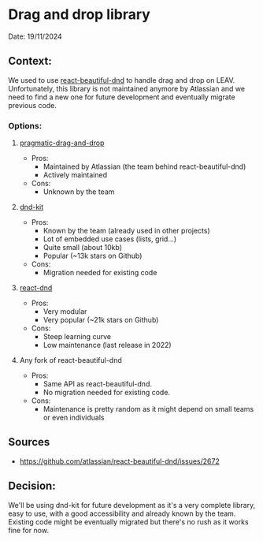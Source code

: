 # Drag and drop library

Date: 19/11/2024

## Context:

We used to use [react-beautiful-dnd](https://github.com/atlassian/react-beautiful-dnd) to handle drag and drop on LEAV. Unfortunately, this library is not maintained anymore by Atlassian and we need to find a new one for future development and eventually migrate previous code.

### Options:
1. [pragmatic-drag-and-drop](https://github.com/atlassian/pragmatic-drag-and-drop)
    - Pros:
        - Maintained by Atlassian (the team behind react-beautiful-dnd)
        - Actively maintained
    - Cons:
        - Unknown by the team

2. [dnd-kit](https://github.com/clauderic/dnd-kit)
    - Pros:
        - Known by the team (already used in other projects)
        - Lot of embedded use cases (lists, grid...)
        - Quite small (about 10kb)
        - Popular (~13k stars on Github)
    - Cons:
        - Migration needed for existing code

3. [react-dnd](https://github.com/react-dnd/react-dnd)
    - Pros:
        - Very modular
        - Very popular (~21k stars on Github)
    - Cons:
        - Steep learning curve
        - Low maintenance (last release in 2022)

4. Any fork of react-beautiful-dnd
    - Pros:
        - Same API as react-beautiful-dnd.
        - No migration needed for existing code.
    - Cons:
        - Maintenance is pretty random as it might depend on small teams or even individuals

## Sources
- https://github.com/atlassian/react-beautiful-dnd/issues/2672

## Decision:

We'll be using dnd-kit for future development as it's a very complete library, easy to use, with a good accessibility and already known by the team.
Existing code might be eventually migrated but there's no rush as it works fine for now.